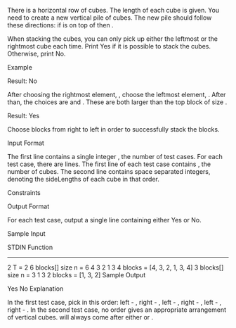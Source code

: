 There is a horizontal row of  cubes. The length of each cube is given. You need to create a new vertical pile of cubes. The new pile should follow these directions: if  is on top of  then .

When stacking the cubes, you can only pick up either the leftmost or the rightmost cube each time. Print Yes if it is possible to stack the cubes. Otherwise, print No.

Example

Result: No

After choosing the rightmost element, , choose the leftmost element, . After than, the choices are  and . These are both larger than the top block of size .


Result: Yes

Choose blocks from right to left in order to successfully stack the blocks.

Input Format

The first line contains a single integer , the number of test cases.
For each test case, there are  lines.
The first line of each test case contains , the number of cubes.
The second line contains  space separated integers, denoting the sideLengths of each cube in that order.

Constraints




Output Format

For each test case, output a single line containing either Yes or No.

Sample Input

STDIN        Function
-----        --------
2            T = 2
6            blocks[] size n = 6
4 3 2 1 3 4  blocks = [4, 3, 2, 1, 3, 4]
3            blocks[] size n = 3
1 3 2        blocks = [1, 3, 2]
Sample Output

Yes
No
Explanation

In the first test case, pick in this order: left - , right - , left - , right - , left - , right - .
In the second test case, no order gives an appropriate arrangement of vertical cubes.  will always come after either  or .
